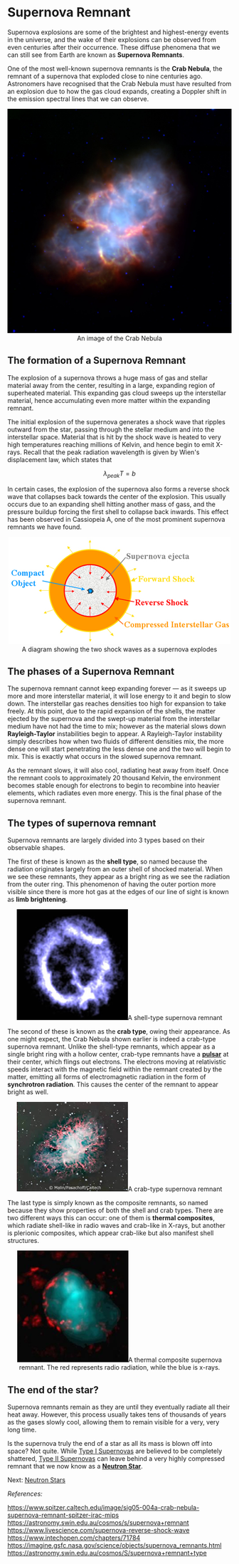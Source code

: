 # Supernova Remnant

Supernova explosions are some of the brightest and highest-energy events in the universe, and the wake of their explosions can be observed from even centuries after their occurrence. These diffuse phenomena that we can still see from Earth are known as **Supernova Remnants**. 

One of the most well-known supernova remnants is the **Crab Nebula**, the remnant of a supernova that exploded close to nine centuries ago. Astronomers have recognised that the Crab Nebula must have resulted from an explosion due to how the gas cloud expands, creating a Doppler shift in the emission spectral lines that we can observe.

<p align="center">
    <img src = "../../assets/nova/crab_nebula.jpg">An image of the Crab Nebula</img>
</p>

## The formation of a Supernova Remnant

The explosion of a supernova throws a huge mass of gas and stellar material away from the center, resulting in a large, expanding region of superheated material. This expanding gas cloud sweeps up the interstellar material, hence accumulating even more matter within the expanding remnant.

The initial explosion of the supernova generates a shock wave that ripples outward from the star, passing through the stellar medium and into the interstellar space. Material that is hit by the shock wave is heated to very high temperatures reaching millions of Kelvin, and hence begin to emit X-rays. Recall that the peak radiation wavelength is given by Wien's displacement law, which states that 

$$
\lambda_{peak} T = b
$$

In certain cases, the explosion of the supernova also forms a reverse shock wave that collapses back towards the center of the explosion. This usually occurs due to an expanding shell hitting another mass of gass, and the pressure buildup forcing the first shell to collapse back inwards. This effect has been observed in Cassiopeia A, one of the most prominent supernova remnants we have found.

<p align="center">
    <img src="../../assets/nova/double_shock.jpg">A diagram showing the two shock waves as a supernova explodes</img>
</p>

## The phases of a Supernova Remnant
The supernova remnant cannot keep expanding forever — as it sweeps up more and more interstellar material, it will lose energy to it and begin to slow down. The interstellar gas reaches densities too high for expansion to take freely. At this point, due to the rapid expansion of the shells, the matter ejected by the supernova and the swept-up material from the interstellar medium have not had the time to mix; however as the material slows down **Rayleigh-Taylor** instabilities begin to appear. A Rayleigh-Taylor instability simply describes how when two fluids of different densities mix, the more dense one will start penetrating the less dense one and the two will begin to mix. This is exactly what occurs in the slowed supernova remnant.

As the remnant slows, it will also cool, radiating heat away from itself. Once the remnant cools to approximately 20 thousand Kelvin, the environment becomes stable enough for electrons to begin to recombine into heavier elements, which radiates even more energy. This is the final phase of the supernova remnant.

## The types of supernova remnant
Supernova remnants are largely divided into 3 types based on their observable shapes.

The first of these is known as the **shell type**, so named because the radiation originates largely from an outer shell of shocked material. When we see these remnants, they appear as a bright ring as we see the radiation from the outer ring. This phenomenon of having the outer portion more visible since there is more hot gas at the edges of our line of sight is known as **limb brightening**.

<p align="center">
    <img src="../../assets/nova/shell_type.jpg">A shell-type supernova remnant</img>
</p>

The second of these is known as the **crab type**, owing their appearance. As one might expect, the Crab Nebula shown earlier is indeed a crab-type supernova remnant. Unlike the shell-type remnants, which appear as a single bright ring with a hollow center, crab-type remnants have a **[pulsar](../others/pulsar.md)** at their center, which flings out electrons. The electrons moving at relativistic speeds interact with the magnetic field within the remnant created by the matter, emitting all forms of electromagnetic radiation in the form of **synchrotron radiation**. This causes the center of the remnant to appear bright as well.

<p align="center">
    <img src="../../assets/nova/crab_type.jpg">A crab-type supernova remnant</img>
</p>

The last type is simply known as the composite remnants, so named because they show properties of both the shell and crab types. There are two different ways this can occur: one of them is **thermal composites**, which radiate shell-like in radio waves and crab-like in X-rays, but another is plerionic composites, which appear crab-like but also manifest shell structures.

<p align="center">
    <img src="../../assets/nova/composite_type.jpg">A thermal composite supernova remnant. The red represents radio radiation, while the blue is x-rays.</img>
</p>

## The end of the star?

Supernova remnants remain as they are until they eventually radiate all their heat away. However, this process usually takes tens of thousands of years as the gases slowly cool, allowing them to remain visible for a very, very long time. 

Is the supernova truly the end of a star as all its mass is blown off into space? Not quite. While [Type I Supernovas](type_1a_supernova.md) are believed to be completely shattered, [Type II Supernovas](type_2_supernova.md) can leave behind a very highly compressed remnant that we now know as a **[Neutron Star](../others/neutron_star.md)**.

Next: [Neutron Stars](../others/neutron_star.md)


*References:*

https://www.spitzer.caltech.edu/image/sig05-004a-crab-nebula-supernova-remnant-spitzer-irac-mips \
https://astronomy.swin.edu.au/cosmos/s/supernova+remnant \
https://www.livescience.com/supernova-reverse-shock-wave
https://www.intechopen.com/chapters/71784
https://imagine.gsfc.nasa.gov/science/objects/supernova_remnants.html
https://astronomy.swin.edu.au/cosmos/S/supernova+remnant+type
